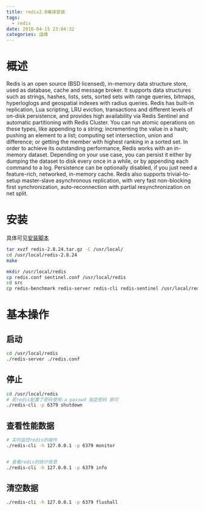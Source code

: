```yaml
---
title: redis2.8编译安装
tags:
  - redis
date: 2016-04-15 23:04:32
categories: 运维
---
```


# 概述
Redis is an open source (BSD licensed), in-memory data structure store, used as database, cache and message broker. It supports data structures such as strings, hashes, lists, sets, sorted sets with range queries, bitmaps, hyperloglogs and geospatial indexes with radius queries. Redis has built-in replication, Lua scripting, LRU eviction, transactions and different levels of on-disk persistence, and provides high availability via Redis Sentinel and automatic partitioning with Redis Cluster.
You can run atomic operations on these types, like appending to a string; incrementing the value in a hash; pushing an element to a list; computing set intersection, union and difference; or getting the member with highest ranking in a sorted set.
In order to achieve its outstanding performance, Redis works with an in-memory dataset. Depending on your use case, you can persist it either by dumping the dataset to disk every once in a while, or by appending each command to a log. Persistence can be optionally disabled, if you just need a feature-rich, networked, in-memory cache.
Redis also supports trivial-to-setup master-slave asynchronous replication, with very fast non-blocking first synchronization, auto-reconnection with partial resynchronization on net split.

# 安装
具体可见[安装脚本](https://raw.githubusercontent.com/JeffXue/common_scripts/master/install_redis2.8.sh)
```bash
tar xvzf redis-2.8.24.tar.gz -C /usr/local/
cd /usr/local/redis-2.8.24
make

mkdir /usr/local/redis
cp redis.conf sentinel.conf /usr/local/redis
cd src
cp redis-benchmark redis-server redis-cli redis-sentinel /usr/local/redis
```

<!-- more -->

# 基本操作
## 启动
```bash
cd /usr/local/redis
./redis-server ./redis.conf
```

## 停止
```bash
cd /usr/local/redis
# 若redis配置了密码使用-a passwd 指定密码 即可
./redis-cli -p 6379 shutdown

```

## 查看性能数据
```bash
# 实时监控redis的操作
./redis-cli -h 127.0.0.1 -p 6379 monitor


# 查看redis的统计信息
./redis-cli -h 127.0.0.1 -p 6379 info
```

## 清空数据
```bash
./redis-cli -h 127.0.0.1 -p 6379 flushall
```

